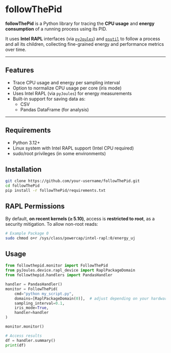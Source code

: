 # followThePid

**followThePid** is a Python library for tracing the **CPU usage** and **energy consumption** of a running process using its PID.  

It uses **Intel RAPL** interfaces (via [`pyJoules`](https://github.com/powerapi-ng/pyJoules)) and [`psutil`](https://github.com/giampaolo/psutil) to follow a process and all its children, collecting fine-grained energy and performance metrics over time.

---

## Features

- Trace CPU usage and energy per sampling interval
- Option to normalize CPU usage per core (iris mode)
- Uses Intel RAPL (via `pyJoules`) for energy measurements
- Built-in support for saving data as:
  - CSV
  - Pandas DataFrame (for analysis)
---

## Requirements
- Python 3.12+
- Linux system with Intel RAPL support (Intel CPU required)
- sudo/root privileges (in some environments)


## Installation
```bash
git clone https://github.com/your-username/followThePid.git
cd followThePid
pip install -r followThePid/requirements.txt
```

## RAPL Permissions
By default, **on recent kernels (≥ 5.10)**, access is **restricted to root**, as a security mitigation. To allow non-root reads:
```bash
# Example Package 0
sudo chmod o+r /sys/class/powercap/intel-rapl:0/energy_uj 
```


## Usage
```python
from followthepid.monitor import FollowThePid
from pyJoules.device.rapl_device import RaplPackageDomain
from followthepid.handlers import PandasHandler

handler = PandasHandler()
monitor = FollowThePid(
    cmd="python my_script.py",
    domains=[RaplPackageDomain(0)],  # adjust depending on your hardware
    sampling_interval=0.1,
    iris_mode=True,
    handler=handler
)

monitor.monitor()

# Access results
df = handler.summary()
print(df)

```